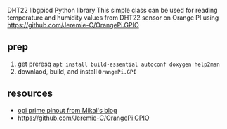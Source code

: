 DHT22 libgpiod Python library
This simple class can be used for reading temperature and humidity values from DHT22 sensor on Orange PI using  https://github.com/Jeremie-C/OrangePi.GPIO

## prep ##

1. get preresq `apt install build-essential autoconf doxygen help2man`
1. downlaod, build, and install `OrangePi.GPI` 


## resources

* [opi prime pinout from Mikal's blog](http://www.madebymikal.com/wp-content/uploads/2019/01/image.png)
* https://github.com/Jeremie-C/OrangePi.GPIO

